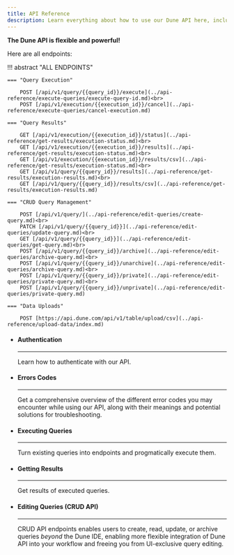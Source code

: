 ```yaml
---
title: API Reference
description: Learn everything about how to use our Dune API here, including common errors
---
```


**The Dune API is flexible and powerful!** 

Here are all endpoints: 

!!! abstract "ALL ENDPOINTS"

    === "Query Execution"

        POST [/api/v1/query/{{query_id}}/execute](../api-reference/execute-queries/execute-query-id.md)<br>
        POST [/api/v1/execution/{{execution_id}}/cancel](../api-reference/execute-queries/cancel-execution.md)

    === "Query Results"

        GET [/api/v1/execution/{{execution_id}}/status](../api-reference/get-results/execution-status.md)<br>
        GET [/api/v1/execution/{{execution_id}}/results](../api-reference/get-results/execution-status.md)<br>
        GET [/api/v1/execution/{{execution_id}}/results/csv](../api-reference/get-results/execution-status.md)<br>
        GET [/api/v1/query/{{query_id}}/results](../api-reference/get-results/execution-results.md)<br>
        GET [/api/v1/query/{{query_id}}/results/csv](../api-reference/get-results/execution-results.md)

    === "CRUD Query Management"

        POST [/api/v1/query/](../api-reference/edit-queries/create-query.md)<br>
        PATCH [/api/v1/query/{{query_id}}](../api-reference/edit-queries/update-query.md)<br>
        GET [/api/v1/query/{{query_id}}](../api-reference/edit-queries/get-query.md)<br>
        POST [/api/v1/query/{{query_id}}/archive](../api-reference/edit-queries/archive-query.md)<br>
        POST [/api/v1/query/{{query_id}}/unarchive](../api-reference/edit-queries/archive-query.md)<br>
        POST [/api/v1/query/{{query_id}}/private](../api-reference/edit-queries/private-query.md)<br>
        POST [/api/v1/query/{{query_id}}/unprivate](../api-reference/edit-queries/private-query.md)

    === "Data Uploads"

        POST [https://api.dune.com/api/v1/table/upload/csv](../api-reference/upload-data/index.md)

<div class="grid cards" markdown>

-   #### Authentication

    ---

    Learn how to authenticate with our API.  

-   #### Errors Codes

    ---

    Get a comprehensive overview of the different error codes you may encounter while using our API, along with their meanings and potential solutions for troubleshooting.

-   #### Executing Queries

    ---

    Turn existing queries into endpoints and progmatically execute them.

-   #### Getting Results

    ---

    Get results of executed queries.

-   #### Editing Queries (CRUD API)

    ---

    CRUD API endpoints enables users to create, read, update, or archive queries *beyond* the Dune IDE, enabling more flexible integration of Dune API into your workflow and freeing you from UI-exclusive query editing.

<!-- -   #### Uploading Data (Write API)

    ---

    Use Dune's write API to upload CSV files to a specific table in the Dune database.

    [→ Write API](data-upload/write-api.md) -->
    
</div>
